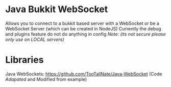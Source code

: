 # Java Bukkit WebSocket
Allows you to connect to a bukkit based server with a WebSocket or be a WebSocket Server (which can be created in NodeJS)
Currently the debug and plugins feature do not do anything in config 
*Note: (its not secure please only use on LOCAL servers)*

# Libraries
Java WebSockets: https://github.com/TooTallNate/Java-WebSocket (Code *Adapated* and Modified from example)

